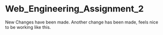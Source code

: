 # Web_Engineering_Assignment_2

New Changes have been made.
Another change has been made, feels nice to be working like this.